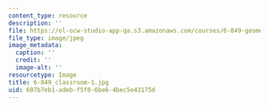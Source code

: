 ```yaml
---
content_type: resource
description: ''
file: https://ol-ocw-studio-app-qa.s3.amazonaws.com/courses/6-849-geometric-folding-algorithms-linkages-origami-polyhedra-fall-2012/607b7eb1adebf5f06be64bec5e43175d_6-849_classroom-1.jpg
file_type: image/jpeg
image_metadata:
  caption: ''
  credit: ''
  image-alt: ''
resourcetype: Image
title: 6-849_classroom-1.jpg
uid: 607b7eb1-adeb-f5f0-6be6-4bec5e43175d
---
```

